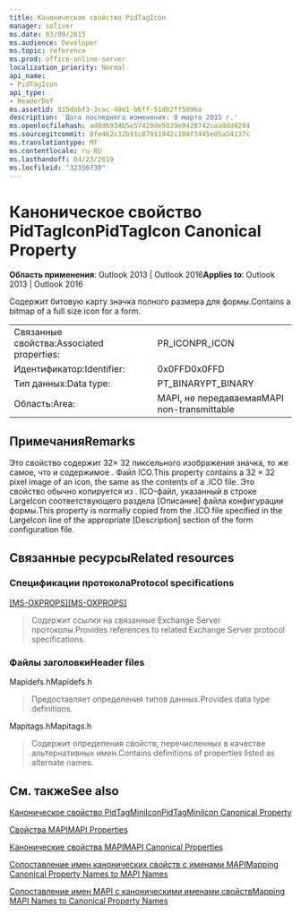 ```yaml
---
title: Каноническое свойство PidTagIcon
manager: soliver
ms.date: 03/09/2015
ms.audience: Developer
ms.topic: reference
ms.prod: office-online-server
localization_priority: Normal
api_name:
- PidTagIcon
api_type:
- HeaderDef
ms.assetid: 815dabf3-3cac-40e1-b6ff-51db2ff5096a
description: 'Дата последнего изменения: 9 марта 2015 г.'
ms.openlocfilehash: ad8d6934b5e57429de5039e9420742caa9dd4294
ms.sourcegitcommit: 8fe462c32b91c87911942c188f3445e85a54137c
ms.translationtype: MT
ms.contentlocale: ru-RU
ms.lasthandoff: 04/23/2019
ms.locfileid: "32356730"
---
```

# <a name="pidtagicon-canonical-property"></a><span data-ttu-id="f9f2e-103">Каноническое свойство PidTagIcon</span><span class="sxs-lookup"><span data-stu-id="f9f2e-103">PidTagIcon Canonical Property</span></span>

  
  
<span data-ttu-id="f9f2e-104">**Область применения**: Outlook 2013 | Outlook 2016</span><span class="sxs-lookup"><span data-stu-id="f9f2e-104">**Applies to**: Outlook 2013 | Outlook 2016</span></span> 
  
<span data-ttu-id="f9f2e-105">Содержит битовую карту значка полного размера для формы.</span><span class="sxs-lookup"><span data-stu-id="f9f2e-105">Contains a bitmap of a full size icon for a form.</span></span> 
  
|||
|:-----|:-----|
|<span data-ttu-id="f9f2e-106">Связанные свойства:</span><span class="sxs-lookup"><span data-stu-id="f9f2e-106">Associated properties:</span></span>  <br/> |<span data-ttu-id="f9f2e-107">PR_ICON</span><span class="sxs-lookup"><span data-stu-id="f9f2e-107">PR_ICON</span></span>  <br/> |
|<span data-ttu-id="f9f2e-108">Идентификатор:</span><span class="sxs-lookup"><span data-stu-id="f9f2e-108">Identifier:</span></span>  <br/> |<span data-ttu-id="f9f2e-109">0x0FFD</span><span class="sxs-lookup"><span data-stu-id="f9f2e-109">0x0FFD</span></span>  <br/> |
|<span data-ttu-id="f9f2e-110">Тип данных:</span><span class="sxs-lookup"><span data-stu-id="f9f2e-110">Data type:</span></span>  <br/> |<span data-ttu-id="f9f2e-111">PT_BINARY</span><span class="sxs-lookup"><span data-stu-id="f9f2e-111">PT_BINARY</span></span>  <br/> |
|<span data-ttu-id="f9f2e-112">Область:</span><span class="sxs-lookup"><span data-stu-id="f9f2e-112">Area:</span></span>  <br/> |<span data-ttu-id="f9f2e-113">MAPI, не передаваемая</span><span class="sxs-lookup"><span data-stu-id="f9f2e-113">MAPI non-transmittable</span></span>  <br/> |
   
## <a name="remarks"></a><span data-ttu-id="f9f2e-114">Примечания</span><span class="sxs-lookup"><span data-stu-id="f9f2e-114">Remarks</span></span>

<span data-ttu-id="f9f2e-115">Это свойство содержит 32× 32 пиксельного изображения значка, то же самое, что и содержимое . Файл ICO.</span><span class="sxs-lookup"><span data-stu-id="f9f2e-115">This property contains a 32 × 32 pixel image of an icon, the same as the contents of a .ICO file.</span></span> <span data-ttu-id="f9f2e-116">Это свойство обычно копируется из . ICO-файл, указанный в строке LargeIcon соответствующего раздела [Описание] файла конфигурации формы.</span><span class="sxs-lookup"><span data-stu-id="f9f2e-116">This property is normally copied from the .ICO file specified in the LargeIcon line of the appropriate [Description] section of the form configuration file.</span></span> 
  
## <a name="related-resources"></a><span data-ttu-id="f9f2e-117">Связанные ресурсы</span><span class="sxs-lookup"><span data-stu-id="f9f2e-117">Related resources</span></span>

### <a name="protocol-specifications"></a><span data-ttu-id="f9f2e-118">Спецификации протокола</span><span class="sxs-lookup"><span data-stu-id="f9f2e-118">Protocol specifications</span></span>

<span data-ttu-id="f9f2e-119">[[MS-OXPROPS]](https://msdn.microsoft.com/library/f6ab1613-aefe-447d-a49c-18217230b148%28Office.15%29.aspx)</span><span class="sxs-lookup"><span data-stu-id="f9f2e-119">[[MS-OXPROPS]](https://msdn.microsoft.com/library/f6ab1613-aefe-447d-a49c-18217230b148%28Office.15%29.aspx)</span></span>
  
> <span data-ttu-id="f9f2e-120">Содержит ссылки на связанные Exchange Server протоколы.</span><span class="sxs-lookup"><span data-stu-id="f9f2e-120">Provides references to related Exchange Server protocol specifications.</span></span>
    
### <a name="header-files"></a><span data-ttu-id="f9f2e-121">Файлы заголовки</span><span class="sxs-lookup"><span data-stu-id="f9f2e-121">Header files</span></span>

<span data-ttu-id="f9f2e-122">Mapidefs.h</span><span class="sxs-lookup"><span data-stu-id="f9f2e-122">Mapidefs.h</span></span>
  
> <span data-ttu-id="f9f2e-123">Предоставляет определения типов данных.</span><span class="sxs-lookup"><span data-stu-id="f9f2e-123">Provides data type definitions.</span></span>
    
<span data-ttu-id="f9f2e-124">Mapitags.h</span><span class="sxs-lookup"><span data-stu-id="f9f2e-124">Mapitags.h</span></span>
  
> <span data-ttu-id="f9f2e-125">Содержит определения свойств, перечисленных в качестве альтернативных имен.</span><span class="sxs-lookup"><span data-stu-id="f9f2e-125">Contains definitions of properties listed as alternate names.</span></span>
    
## <a name="see-also"></a><span data-ttu-id="f9f2e-126">См. также</span><span class="sxs-lookup"><span data-stu-id="f9f2e-126">See also</span></span>



[<span data-ttu-id="f9f2e-127">Каноническое свойство PidTagMiniIcon</span><span class="sxs-lookup"><span data-stu-id="f9f2e-127">PidTagMiniIcon Canonical Property</span></span>](pidtagminiicon-canonical-property.md)


[<span data-ttu-id="f9f2e-128">Свойства MAPI</span><span class="sxs-lookup"><span data-stu-id="f9f2e-128">MAPI Properties</span></span>](mapi-properties.md)
  
[<span data-ttu-id="f9f2e-129">Канонические свойства MAPI</span><span class="sxs-lookup"><span data-stu-id="f9f2e-129">MAPI Canonical Properties</span></span>](mapi-canonical-properties.md)
  
[<span data-ttu-id="f9f2e-130">Сопоставление имен канонических свойств с именами MAPI</span><span class="sxs-lookup"><span data-stu-id="f9f2e-130">Mapping Canonical Property Names to MAPI Names</span></span>](mapping-canonical-property-names-to-mapi-names.md)
  
[<span data-ttu-id="f9f2e-131">Сопоставление имен MAPI с каноническими именами свойств</span><span class="sxs-lookup"><span data-stu-id="f9f2e-131">Mapping MAPI Names to Canonical Property Names</span></span>](mapping-mapi-names-to-canonical-property-names.md)

